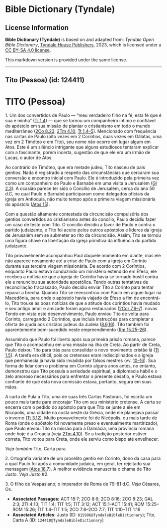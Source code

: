 # Bible Dictionary (Tyndale)

## License Information

**Bible Dictionary (Tyndale)** is based on and adapted from: _Tyndale Open Bible Dictionary_, [Tyndale House Publishers](https://tyndaleopenresources.com/), 2023, which is licensed under a [CC BY-SA 4.0 license](https://creativecommons.org/licenses/by-sa/4.0/legalcode.en).

This markdown version is provided under the same license.



--------------------------------

## Tito (Pessoa) (id: 124411)

TITO (Pessoa)
=============

1\. Um dos convertidos de Paulo — “meu verdadeiro filho na fé, esta fé que é sua e minha” ([Ti 1\.4](https://ref.ly/Titus1:4)) — que se tornou um companheiro íntimo e confiável do apóstolo em sua missão de plantar o cristianismo em todo o mundo mediterrâneo ([2Co 8\.23](https://ref.ly/2Cor8:23); [2Tm 4\.10](https://ref.ly/2Tim4:10); [Tt 1\.4–5](https://ref.ly/Titus1:4-Titus1:5)). Mencionado com frequência nas cartas de Paulo (oito vezes em 2 Coríntios, duas vezes em Gálatas, uma vez em 2 Timóteo e em Tito), seu nome não ocorre em lugar algum em Atos. Este é um silêncio intrigante que alguns estudiosos tentaram explicar com a fascinante, porém incerta, sugestão de que ele era um irmão de Lucas, o autor de Atos.

Ao contrário de Timóteo, que era metade judeu, Tito nasceu de pais gentios. Nada é registrado a respeito das circunstâncias que cercaram sua conversão e encontro inicial com Paulo. Ele é introduzido pela primeira vez como um companheiro de Paulo e Barnabé em uma visita a Jerusalém ([Gl 2\.3](https://ref.ly/Gal2:3)). A ocasião parece ter sido o Concílio de Jerusalém, cerca do ano 50 d.C, no qual Paulo e Barnabé participaram como delegados oficiais da igreja em Antioquia, não muito tempo após a primeira viagem missionária do apóstolo ([Atos 15](https://ref.ly/Acts15:1-Acts15:41)).

Com a questão altamente contestada da circuncisão compulsória dos gentios convertidos ao cristianismo antes do concílio, Paulo decidiu fazer um caso de teste com Tito. O concílio decidiu a favor de Paulo e contra o partido judaizante, e Tito foi aceito pelos outros apóstolos e líderes da igreja de Jerusalém sem se submeter ao rito da circuncisão. Assim, Tito se tornou uma figura chave na libertação da igreja primitiva da influência do partido judaizante.

Tito provavelmente acompanhou Paul daquele momento em diante, mas ele não aparece novamente até a crise de Paulo com a igreja em Corinto durante sua terceira viagem missionária. De acordo com 2 Coríntios, enquanto Paulo estava conduzindo um ministério estendido em Éfeso, ele recebeu a notícia de que a igreja de Coríntio havia se tornado hostil contra ele e renunciou sua autoridade apostólica. Tendo outras tentativas de reconciliação fracassado, Paulo decidiu enviar Tito a Corinto para tentar reparar a brecha. Quando Tito se reencontrou com Paulo em algum lugar na Macedônia, para onde o apóstolo havia viajado de Éfeso a fim de encontrá\-lo, Tito trouxe as boas notícias de que a atitude dos coríntios havia mudado e seu antigo amor e amizade foram agora restaurados ([2Cor 7\.6–7](https://ref.ly/2Cor7:6-2Cor7:7)). novas Tendo em vista este desenvolvimento, Paulo enviou Tito de volta para Corinto, carregando 2 Coríntios, que incluía instruções para completar a oferta de ajuda aos cristãos judeus da Judeia ([8\.6,16](https://ref.ly/2Cor8:6)). Tito também foi aparentemente bem\-sucedido neste empreendimento ([Rm 15\.25–26](https://ref.ly/Rom15:25-Rom15:26)).

Assumindo que Paulo foi liberto após sua primeira prisão romana, parece que Tito o acompanhou em uma missão na ilha de Creta. Ao partir de Creta, Paulo deixou Tito para trás para consolidar o novo movimento cristão lá ([Tt 1\.5](https://ref.ly/Titus1:5)). A tarefa era difícil, pois os cretenses eram indisciplinados e a igreja que permanecia já havia sido invadida por falsos mestres (vv. [10–16](https://ref.ly/Titus1:10-Titus1:16)). Sua forma de lidar com o problema em Corinto alguns anos antes, no entanto, demonstrou que Tito possuía a seriedade espiritual, a diplomacia hábil e o zelo amoroso necessários para enfrentar o presente desafio, e Paulo estava confiante de que esta nova comissão estava, portanto, segura em suas mãos.

A carta de Pula a Tito, uma de suas três Cartas Pastorais, foi escrita um pouco mais tarde para encorajar Tito em seu ministério cretense. A carta se encerra com o pedido do apóstolo para que Tito se junte a ele em Nicópolis, uma cidade na costa oeste da Grécia, onde ele planejava passar o inverno ([Tt 3\.12](https://ref.ly/Titus3:12)). Muito provavelmente foi de Nicópolis, ou mais tarde de Roma (onde o apóstolo foi novamente preso e eventualmente martirizado), que Paulo enviou Tito na missão para a Dalmácia, uma província romana onde hoje é a Croácia (veja [2Tm 4\.10](https://ref.ly/2Tim4:10)). Se a tradição posterior estiver correta, Tito voltou para Creta, onde ele serviu como bispo até envelhecer.

*Veja também* Tito, Carta para.

2\. Ortografia variante de um prosélito gentio em Corinto, dono da casa para a qual Paulo foi após a comunidade judaica, em geral, ter rejeitado sua mensagem [(Atos 18\.](https://ref.ly/Acts18:7)7\). A melhor evidência manuscrita o chama de Tito Justo. *Veja* Justo \#2.

3\. O filho de Vespasiano; o imperador de Roma de 79–81 d.C. *Veja* Césares, Os.

* **Associated Passages:** ACT 18:7; 2CO 8:6; 2CO 8:16; 2CO 8:23; GAL 2:3; 2TI 4:10; TIT 1:4; TIT 1:5; TIT 3:12; ACT 15:1–ACT 15:41; ROM 15:25–ROM 15:26; TIT 1:4–TIT 1:5; 2CO 7:6–2CO 7:7; TIT 1:10–TIT 1:16
* **Associated Articles:** Justo (ID: `815996@TyndaleBibleDictionary`); Tito, Carta A (ID: `124410@TyndaleBibleDictionary`)

